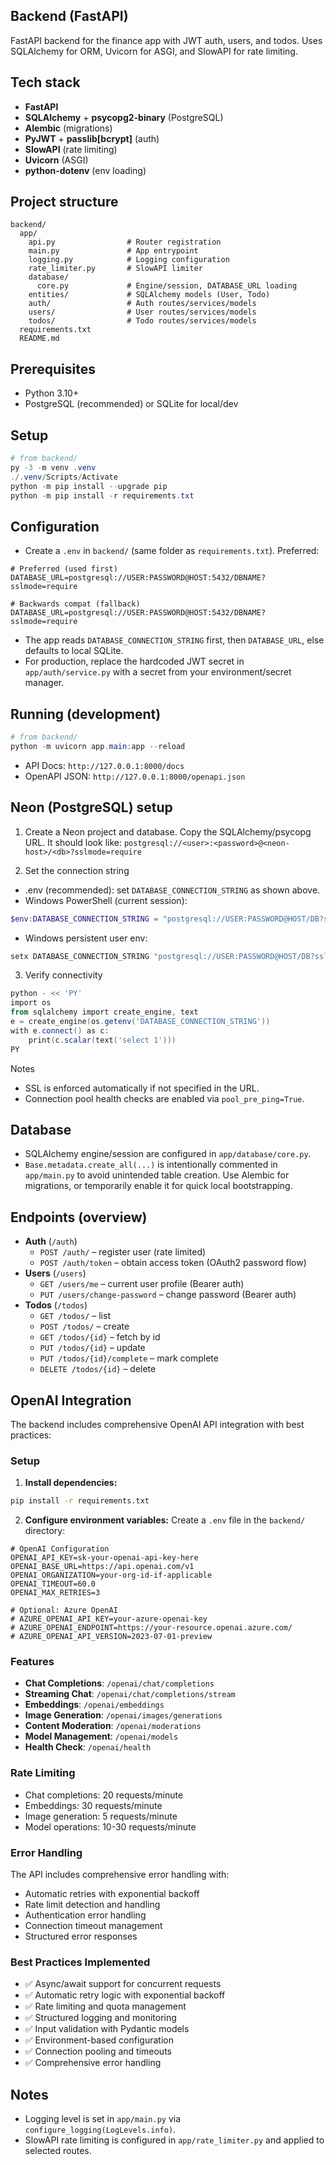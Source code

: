 ## Backend (FastAPI)

FastAPI backend for the finance app with JWT auth, users, and todos. Uses SQLAlchemy for ORM, Uvicorn for ASGI, and SlowAPI for rate limiting.

## Tech stack

- **FastAPI**
- **SQLAlchemy** + **psycopg2-binary** (PostgreSQL)
- **Alembic** (migrations)
- **PyJWT** + **passlib[bcrypt]** (auth)
- **SlowAPI** (rate limiting)
- **Uvicorn** (ASGI)
- **python-dotenv** (env loading)

## Project structure

```text
backend/
  app/
    api.py                # Router registration
    main.py               # App entrypoint
    logging.py            # Logging configuration
    rate_limiter.py       # SlowAPI limiter
    database/
      core.py             # Engine/session, DATABASE_URL loading
    entities/             # SQLAlchemy models (User, Todo)
    auth/                 # Auth routes/services/models
    users/                # User routes/services/models
    todos/                # Todo routes/services/models
  requirements.txt
  README.md
```

## Prerequisites

- Python 3.10+
- PostgreSQL (recommended) or SQLite for local/dev

## Setup

```powershell
# from backend/
py -3 -m venv .venv
./.venv/Scripts/Activate
python -m pip install --upgrade pip
python -m pip install -r requirements.txt
```

## Configuration

- Create a `.env` in `backend/` (same folder as `requirements.txt`). Preferred:

```env
# Preferred (used first)
DATABASE_URL=postgresql://USER:PASSWORD@HOST:5432/DBNAME?sslmode=require

# Backwards compat (fallback)
DATABASE_URL=postgresql://USER:PASSWORD@HOST:5432/DBNAME?sslmode=require
```

- The app reads `DATABASE_CONNECTION_STRING` first, then `DATABASE_URL`, else defaults to local SQLite.
- For production, replace the hardcoded JWT secret in `app/auth/service.py` with a secret from your environment/secret manager.

## Running (development)

```powershell
# from backend/
python -m uvicorn app.main:app --reload
```

- API Docs: `http://127.0.0.1:8000/docs`
- OpenAPI JSON: `http://127.0.0.1:8000/openapi.json`

## Neon (PostgreSQL) setup

1. Create a Neon project and database. Copy the SQLAlchemy/psycopg URL. It should look like:
   `postgresql://<user>:<password>@<neon-host>/<db>?sslmode=require`

2. Set the connection string

- .env (recommended): set `DATABASE_CONNECTION_STRING` as shown above.
- Windows PowerShell (current session):

```powershell
$env:DATABASE_CONNECTION_STRING = "postgresql://USER:PASSWORD@HOST/DB?sslmode=require"
```

- Windows persistent user env:

```powershell
setx DATABASE_CONNECTION_STRING "postgresql://USER:PASSWORD@HOST/DB?sslmode=require"
```

3. Verify connectivity

```powershell
python - << 'PY'
import os
from sqlalchemy import create_engine, text
e = create_engine(os.getenv('DATABASE_CONNECTION_STRING'))
with e.connect() as c:
    print(c.scalar(text('select 1')))
PY
```

Notes

- SSL is enforced automatically if not specified in the URL.
- Connection pool health checks are enabled via `pool_pre_ping=True`.

## Database

- SQLAlchemy engine/session are configured in `app/database/core.py`.
- `Base.metadata.create_all(...)` is intentionally commented in `app/main.py` to avoid unintended table creation.
  Use Alembic for migrations, or temporarily enable it for quick local bootstrapping.

## Endpoints (overview)

- **Auth** (`/auth`)
  - `POST /auth/` – register user (rate limited)
  - `POST /auth/token` – obtain access token (OAuth2 password flow)
- **Users** (`/users`)
  - `GET /users/me` – current user profile (Bearer auth)
  - `PUT /users/change-password` – change password (Bearer auth)
- **Todos** (`/todos`)
  - `GET /todos/` – list
  - `POST /todos/` – create
  - `GET /todos/{id}` – fetch by id
  - `PUT /todos/{id}` – update
  - `PUT /todos/{id}/complete` – mark complete
  - `DELETE /todos/{id}` – delete

## OpenAI Integration

The backend includes comprehensive OpenAI API integration with best practices:

### Setup

1. **Install dependencies:**

```bash
pip install -r requirements.txt
```

2. **Configure environment variables:**
   Create a `.env` file in the `backend/` directory:

```env
# OpenAI Configuration
OPENAI_API_KEY=sk-your-openai-api-key-here
OPENAI_BASE_URL=https://api.openai.com/v1
OPENAI_ORGANIZATION=your-org-id-if-applicable
OPENAI_TIMEOUT=60.0
OPENAI_MAX_RETRIES=3

# Optional: Azure OpenAI
# AZURE_OPENAI_API_KEY=your-azure-openai-key
# AZURE_OPENAI_ENDPOINT=https://your-resource.openai.azure.com/
# AZURE_OPENAI_API_VERSION=2023-07-01-preview
```

### Features

- **Chat Completions**: `/openai/chat/completions`
- **Streaming Chat**: `/openai/chat/completions/stream`
- **Embeddings**: `/openai/embeddings`
- **Image Generation**: `/openai/images/generations`
- **Content Moderation**: `/openai/moderations`
- **Model Management**: `/openai/models`
- **Health Check**: `/openai/health`

### Rate Limiting

- Chat completions: 20 requests/minute
- Embeddings: 30 requests/minute
- Image generation: 5 requests/minute
- Model operations: 10-30 requests/minute

### Error Handling

The API includes comprehensive error handling with:

- Automatic retries with exponential backoff
- Rate limit detection and handling
- Authentication error handling
- Connection timeout management
- Structured error responses

### Best Practices Implemented

- ✅ Async/await support for concurrent requests
- ✅ Automatic retry logic with exponential backoff
- ✅ Rate limiting and quota management
- ✅ Structured logging and monitoring
- ✅ Input validation with Pydantic models
- ✅ Environment-based configuration
- ✅ Connection pooling and timeouts
- ✅ Comprehensive error handling

## Notes

- Logging level is set in `app/main.py` via `configure_logging(LogLevels.info)`.
- SlowAPI rate limiting is configured in `app/rate_limiter.py` and applied to selected routes.
